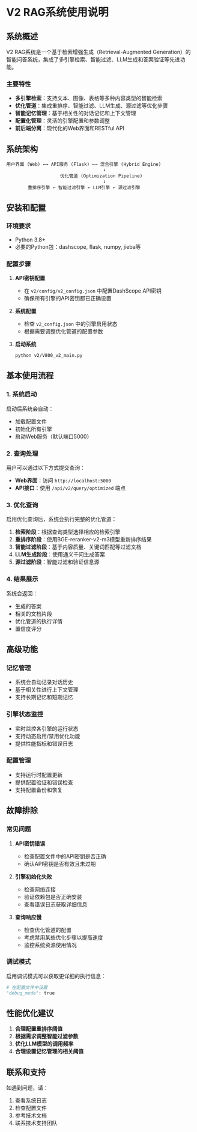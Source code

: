 # V2 RAG系统使用说明

## 系统概述

V2 RAG系统是一个基于检索增强生成（Retrieval-Augmented Generation）的智能问答系统，集成了多引擎检索、智能过滤、LLM生成和答案验证等先进功能。

### 主要特性

- **多引擎检索**：支持文本、图像、表格等多种内容类型的智能检索
- **优化管道**：集成重排序、智能过滤、LLM生成、源过滤等优化步骤
- **智能记忆管理**：基于相关性的对话记忆和上下文管理
- **配置化管理**：灵活的引擎配置和参数调整
- **前后端分离**：现代化的Web界面和RESTful API

## 系统架构

```
用户界面 (Web) ←→ API服务 (Flask) ←→ 混合引擎 (Hybrid Engine)
                                    ↓
                    优化管道 (Optimization Pipeline)
                                    ↓
        重排序引擎 ← 智能过滤引擎 ← LLM引擎 ← 源过滤引擎
```

## 安装和配置

### 环境要求

- Python 3.8+
- 必要的Python包：dashscope, flask, numpy, jieba等

### 配置步骤

1. **API密钥配置**
   - 在 `v2/config/v2_config.json` 中配置DashScope API密钥
   - 确保所有引擎的API密钥都已正确设置

2. **系统配置**
   - 检查 `v2_config.json` 中的引擎启用状态
   - 根据需要调整优化管道的配置参数

3. **启动系统**
   ```bash
   python v2/V800_v2_main.py
   ```

## 基本使用流程

### 1. 系统启动

启动后系统会自动：
- 加载配置文件
- 初始化所有引擎
- 启动Web服务（默认端口5000）

### 2. 查询处理

用户可以通过以下方式提交查询：

- **Web界面**：访问 `http://localhost:5000`
- **API接口**：使用 `/api/v2/query/optimized` 端点

### 3. 优化查询

启用优化查询后，系统会执行完整的优化管道：

1. **检索阶段**：根据查询类型选择相应的检索引擎
2. **重排序阶段**：使用BGE-reranker-v2-m3模型重新排序结果
3. **智能过滤阶段**：基于内容质量、关键词匹配等过滤文档
4. **LLM生成阶段**：使用通义千问生成答案
5. **源过滤阶段**：智能过滤和验证信息源

### 4. 结果展示

系统会返回：
- 生成的答案
- 相关的文档片段
- 优化管道的执行详情
- 置信度评分

## 高级功能

### 记忆管理

- 系统会自动记录对话历史
- 基于相关性进行上下文管理
- 支持长期记忆和短期记忆

### 引擎状态监控

- 实时监控各引擎的运行状态
- 支持动态启用/禁用优化功能
- 提供性能指标和错误日志

### 配置管理

- 支持运行时配置更新
- 提供配置验证和错误检查
- 支持配置备份和恢复

## 故障排除

### 常见问题

1. **API密钥错误**
   - 检查配置文件中的API密钥是否正确
   - 确认API密钥是否有效且未过期

2. **引擎初始化失败**
   - 检查网络连接
   - 验证依赖包是否正确安装
   - 查看错误日志获取详细信息

3. **查询响应慢**
   - 检查优化管道的配置
   - 考虑禁用某些优化步骤以提高速度
   - 监控系统资源使用情况

### 调试模式

启用调试模式可以获取更详细的执行信息：

```python
# 在配置文件中设置
"debug_mode": true
```

## 性能优化建议

1. **合理配置重排序阈值**
2. **根据需求调整智能过滤参数**
3. **优化LLM模型的调用频率**
4. **合理设置记忆管理的相关阈值**

## 联系和支持

如遇到问题，请：
1. 查看系统日志
2. 检查配置文件
3. 参考技术文档
4. 联系技术支持团队
